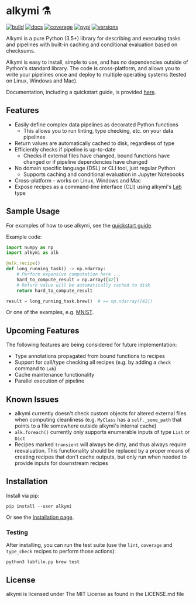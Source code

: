 # alkymi ⚗️

[![build](https://github.com/MathiasStokholm/alkymi/workflows/build/badge.svg?branch=master)](https://github.com/MathiasStokholm/alkymi/actions?query=workflow%3Abuild)
[![docs](https://readthedocs.org/projects/alkymi/badge/?version=latest)](https://alkymi.readthedocs.io/en/latest/?badge=latest)
[![coverage](https://codecov.io/gh/MathiasStokholm/alkymi/branch/develop/graph/badge.svg?token=L0DTW805NL)](https://codecov.io/gh/MathiasStokholm/alkymi)
[![pypi](https://img.shields.io/pypi/v/alkymi.svg)](https://pypi.org/project/alkymi)
[![versions](https://img.shields.io/pypi/pyversions/alkymi.svg)](https://pypi.org/project/alkymi)

Alkymi is a pure Python (3.5+) library for describing and executing tasks and pipelines with built-in caching and
conditional evaluation based on checksums.

Alkymi is easy to install, simple to use, and has no dependencies outside of Python's standard library. The code is
cross-platform, and allows you to write your pipelines once and deploy to multiple operating systems (tested on Linux,
Windows and Mac).

Documentation, including a quickstart guide, is provided [here](https://alkymi.readthedocs.io/en/latest/).

## Features
* Easily define complex data pipelines as decorated Python functions
  * This allows you to run linting, type checking, etc. on your data pipelines
* Return values are automatically cached to disk, regardless of type
* Efficiently checks if pipeline is up-to-date
  * Checks if external files have changed, bound functions have changed or if pipeline dependencies have changed
* No domain specific language (DSL) or CLI tool, just regular Python
  * Supports caching and conditional evaluation in Jupyter Notebooks
* Cross-platform - works on Linux, Windows and Mac
* Expose recipes as a command-line interface (CLI) using alkymi's
[Lab](https://alkymi.readthedocs.io/en/latest/examples/command_line.html) type

## Sample Usage
For examples of how to use alkymi, see the
[quickstart guide](https://alkymi.readthedocs.io/en/latest/getting_started/quick_start.html).

Example code:
```python
import numpy as np
import alkymi as alk

@alk.recipe()
def long_running_task() -> np.ndarray:
    # Perform expensive computation here ...
    hard_to_compute_result = np.array([42])
    # Return value will be automatically cached to disk
    return hard_to_compute_result

result = long_running_task.brew()  # == np.ndarray([42])
```

Or one of the examples, e.g. [MNIST](https://alkymi.readthedocs.io/en/latest/examples/mnist.html).

## Upcoming Features
The following features are being considered for future implementation:
* Type annotations propagated from bound functions to recipes
* Support for call/type checking all recipes (e.g. by adding a `check` command to `Lab`)
* Cache maintenance functionality
* Parallel execution of pipeline

## Known Issues
* alkymi currently doesn't check custom objects for altered external files when computing cleanliness (e.g. `MyClass`
has a `self._some_path` that points to a file somewhere outside alkymi's internal cache)
* `alk.foreach()` currently only supports enumerable inputs of type `List` or `Dict`
* Recipes marked `transient` will always be dirty, and thus always require reevaluation. This functionality should be
replaced by a proper means of creating recipes that don't cache outputs, but only run when needed to provide inputs for
downstream recipes

## Installation
Install via pip:
```shell script
pip install --user alkymi
```

Or see the [Installation page](https://alkymi.readthedocs.io/en/latest/getting_started/installation.html).

### Testing
After installing, you can run the test suite (use the `lint`, `coverage` and `type_check` recipes to perform those
actions):
```shell script
python3 labfile.py brew test
```

## License
alkymi is licensed under The MIT License as found in the LICENSE.md file
